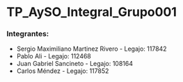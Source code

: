 # TP_AySO_Integral_Grupo001

### Integrantes:
 - Sergio Maximiliano Martinez Rivero - Legajo: 117842
 - Pablo Ali - Legajo: 112468
 - Juan Gabriel Sancineto - Legajo: 108164
 - Carlos Méndez - Legajo: 117852
